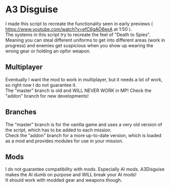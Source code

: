 # A3 Disguise
I made this script to recreate the functionality seen in early previews ( https://www.youtube.com/watch?v=efC6gAO6exA  at 1:50 ).  
The systems in this script try to recreate the feel of "Death to Spies". Meaning you can steal different uniforms to get into different areas (work in progress) and enemies get suspicious when you show up wearing the wrong gear or holding an opfor weapon.  

## Multiplayer 
Eventually I want the mod to work in multiplayer, but it needs a lot of work, so right now I do not guarantee it.  
The "master" branch is old and WILL NEVER WORK in MP! Check the "addon" branch for new developments!

## Branches
The "master" branch is for the vanilla game and uses a very old version of the script, which has to be added to each mission.  
Check the "addon" branch for a more up-to-date version, which is loaded as a mod and provides modules for use in your mission.

## Mods
I do not guarantee compatibility with mods. Especially AI mods. A3Disguise makes the AI dumb on purpose and WILL break your AI mods!  
It should work with modded gear and weapons though.
